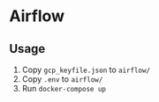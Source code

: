 # Airflow


## Usage
1. Copy `gcp_keyfile.json` to `airflow/`
2. Copy `.env` to `airflow/`
3. Run `docker-compose up`
